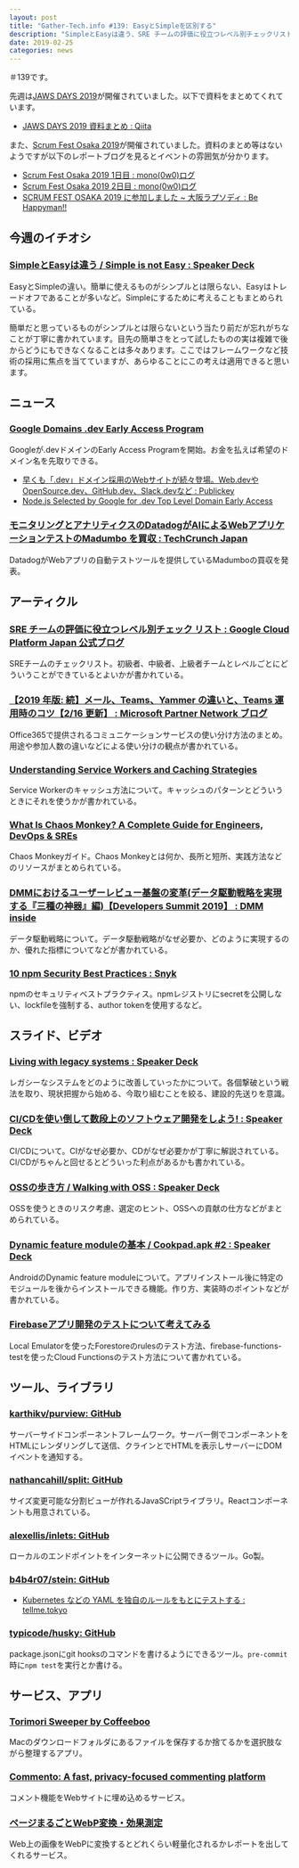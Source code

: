 ```yaml
---
layout: post
title: "Gather-Tech.info #139: EasyとSimpleを区別する"
description: "SimpleとEasyは違う、SRE チームの評価に役立つレベル別チェックリスト、Living with legacy systems など"
date: 2019-02-25
categories: news
---
```


＃139です。

先週は[JAWS DAYS 2019](https://jawsdays2019.jaws-ug.jp/)が開催されていました。以下で資料をまとめてくれています。

- [JAWS DAYS 2019 資料まとめ : Qiita](https://qiita.com/hayao_k/items/91c19480948f26b71705)

また、[Scrum Fest Osaka 2019](https://www.scrumosaka.org/)が開催されていました。資料のまとめ等はないようですが以下のレポートブログを見るとイベントの雰囲気が分かります。

- [Scrum Fest Osaka 2019 1日目 : mono(0w0)ログ](http://msts0w0.hatenablog.com/entry/2019/02/23/091313)
- [Scrum Fest Osaka 2019 2日目 : mono(0w0)ログ](http://msts0w0.hatenablog.com/entry/2019/02/23/224227)
- [SCRUM FEST OSAKA 2019 に参加しました ~ 大阪ラプソディ : Be Happyman!!](http://happyman.hatenablog.jp/entry/2019/02/23/214434)

## 今週のイチオシ

### [SimpleとEasyは違う / Simple is not Easy : Speaker Deck](https://speakerdeck.com/takeru0757/simple-is-not-easy)

EasyとSimpleの違い。簡単に使えるものがシンプルとは限らない、Easyはトレードオフであることが多いなど。Simpleにするために考えることもまとめられている。

簡単だと思っているものがシンプルとは限らないという当たり前だが忘れがちなことが丁寧に書かれています。目先の簡単さをとって試したものの実は複雑で後からどうにもできなくなることは多々あります。ここではフレームワークなど技術の採用に焦点を当てていますが、あらゆることにこの考えは適用できると思います。

## ニュース

### [Google Domains .dev Early Access Program](https://domains.google/tld/dev/)

Googleが.devドメインのEarly Access Programを開始。お金を払えば希望のドメイン名を先取りできる。

- [早くも「.dev」ドメイン採用のWebサイトが続々登場。Web.devやOpenSource.dev、GitHub.dev、Slack.devなど : Publickey](https://www.publickey1.jp/blog/19/devwebwebdevopensourcedevgithubdevslackdev.html)
- [Node.js Selected by Google for .dev Top Level Domain Early Access](https://medium.com/@nodejs/node-js-selected-by-google-for-dev-top-level-domain-early-access-6b0c5f9205f8)

### [モニタリングとアナリティクスのDatadogがAIによるWebアプリケーションテストのMadumbo を買収 : TechCrunch Japan](https://jp.techcrunch.com/2019/02/13/2019-02-12-datadog-acquires-app-testing-company-madumbo/)

DatadogがWebアプリの自動テストツールを提供しているMadumboの買収を発表。

## アーティクル

### [SRE チームの評価に役立つレベル別チェック リスト : Google Cloud Platform Japan 公式ブログ](https://cloudplatform-jp.googleblog.com/2019/02/how-to-start-and-assess-your-sre-journey.html)

SREチームのチェックリスト。初級者、中級者、上級者チームとレベルごとにどういうことができているとよいかが書かれている。

### [【2019 年版: 続】メール、Teams、Yammer の違いと、Teams 運用時のコツ【2/16 更新】 : Microsoft Partner Network ブログ](https://blogs.technet.microsoft.com/mpn_japan/2019/02/16/skype-for-business-teams-yammer-comparison-2019/)

Office365で提供されるコミュニケーションサービスの使い分け方法のまとめ。用途や参加人数の違いなどによる使い分けの観点が書かれている。

### [Understanding Service Workers and Caching Strategies](https://blog.bitsrc.io/understanding-service-workers-and-caching-strategies-a6c1e1cbde03)

Service Workerのキャッシュ方法について。キャッシュのパターンとどういうときにそれを使うかが書かれている。

### [What Is Chaos Monkey? A Complete Guide for Engineers, DevOps & SREs](https://www.gremlin.com/chaos-monkey/)

Chaos Monkeyガイド。Chaos Monkeyとは何か、長所と短所、実践方法などのリソースがまとめられている。

### [DMMにおけるユーザーレビュー基盤の変革(データ駆動戦略を実現する『三種の神器』編)【Developers Summit 2019】 : DMM inside](https://inside.dmm.com/entry/2019/02/19/devsumi-datadriven)

データ駆動戦略について。データ駆動戦略がなぜ必要か、どのように実現するのか、優れた指標についてなどが書かれている。

### [10 npm Security Best Practices : Snyk](https://snyk.io/blog/ten-npm-security-best-practices/)

npmのセキュリティベストプラクティス。npmレジストリにsecretを公開しない、lockfileを強制する、author tokenを使用するなど。

## スライド、ビデオ

### [Living with legacy systems : Speaker Deck](https://speakerdeck.com/fukudat/living-with-legacy-systems)

レガシーなシステムをどのように改善していったかについて。各個撃破という戦法を取り、現状把握から始める、今取り組むことを絞る、建設的先送りを意識。

### [CI/CDを使い倒して数段上のソフトウェア開発をしよう! : Speaker Deck](https://speakerdeck.com/kimh/cdwoshi-idao-siteshu-duan-shang-falsesohutoueakai-fa-wosiyou)

CI/CDについて。CIがなぜ必要か、CDがなぜ必要かが丁寧に解説されている。CI/CDがちゃんと回せるとどういった利点があるかも書かれている。

### [OSSの歩き方 / Walking with OSS : Speaker Deck](https://speakerdeck.com/ma2gedev/walking-with-oss)

OSSを使うときのリスク考慮、選定のヒント、OSSへの貢献の仕方などがまとめられている。

### [Dynamic feature moduleの基本 / Cookpad.apk #2 : Speaker Deck](https://speakerdeck.com/star_zero/cookpad-dot-apk-number-2)

AndroidのDynamic feature moduleについて。アプリインストール後に特定のモジュールを後からインストールできる機能。作り方、実装時のポイントなどが書かれている。

### [Firebaseアプリ開発のテストについて考えてみる](https://7nohe.github.io/firebase-testing-slides/#/)

Local Emulatorを使ったForestoreのrulesのテスト方法、firebase-functions-testを使ったCloud Functionsのテスト方法について書かれている。

## ツール、ライブラリ

### [karthikv/purview: GitHub](https://github.com/karthikv/purview)

サーバーサイドコンポーネントフレームワーク。サーバー側でコンポーネントをHTMLにレンダリングして送信、クラインとでHTMLを表示しサーバーにDOMイベントを通知する。

### [nathancahill/split: GitHub](https://github.com/nathancahill/split/)

サイズ変更可能な分割ビューが作れるJavaSCriptライブラリ。Reactコンポーネントも用意されている。

### [alexellis/inlets: GitHub](https://github.com/alexellis/inlets)

ローカルのエンドポイントをインターネットに公開できるツール。Go製。

### [b4b4r07/stein: GitHub](https://github.com/b4b4r07/stein/)

- [Kubernetes などの YAML を独自のルールをもとにテストする : tellme.tokyo](https://tellme.tokyo/post/2019/02/19/test-kubernetes-yaml/)

### [typicode/husky: GitHub](https://github.com/typicode/husky)

package.jsonにgit hooksのコマンドを書けるようにできるツール。`pre-commit`時に`npm test`を実行とか書ける。

## サービス、アプリ

### [Torimori Sweeper by Coffeeboo](https://coffeeboo.itch.io/sweeper)

Macのダウンロードフォルダにあるファイルを保存するか捨てるかを選択肢ながら整理するアプリ。

### [Commento: A fast, privacy-focused commenting platform](https://commento.io/)

コメント機能をWebサイトに埋め込めるサービス。

### [ページまるごとWebP変換・効果測定](https://sim.lightfile.net/webp/)

Web上の画像をWebPに変換するとどれくらい軽量化されるかレポートを出してくれるサービス。
